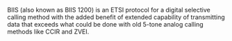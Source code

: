 BIIS (also known as BIIS 1200) is an ETSI protocol for a digital selective calling method with the added benefit of extended capability of transmitting data that exceeds what could be done with old 5-tone analog calling methods like CCIR and ZVEI.